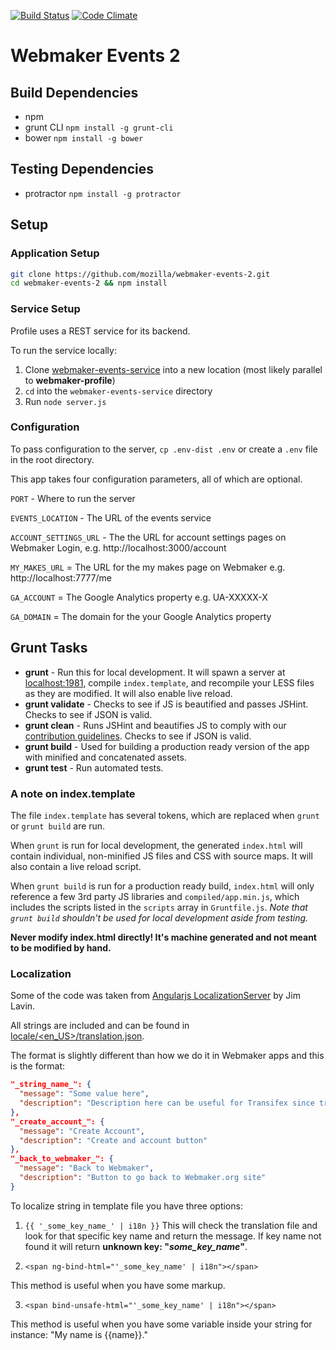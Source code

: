 [![Build Status](https://travis-ci.org/mozilla/webmaker-events-2.svg?branch=master)](https://travis-ci.org/mozilla/webmaker-events-2)
[![Code Climate](https://codeclimate.com/github/mozilla/webmaker-events-2.png)](https://codeclimate.com/github/mozilla/webmaker-events-2)

# Webmaker Events 2

## Build Dependencies

- npm
- grunt CLI `npm install -g grunt-cli`
- bower `npm install -g bower`

## Testing Dependencies

- protractor `npm install -g protractor`

## Setup

### Application Setup

```bash
git clone https://github.com/mozilla/webmaker-events-2.git
cd webmaker-events-2 && npm install
```

### Service Setup

Profile uses a REST service for its backend.

To run the service locally:

1. Clone [webmaker-events-service](https://github.com/mozilla/webmaker-events-service) into a new location (most likely parallel to **webmaker-profile**)
2. `cd` into the `webmaker-events-service` directory
3. Run `node server.js`

### Configuration

To pass configuration to the server, `cp .env-dist .env` or create a `.env` file in the root directory.

This app takes four configuration parameters, all of which are optional.

`PORT` - Where to run the server

`EVENTS_LOCATION` - The URL of the events service

`ACCOUNT_SETTINGS_URL` - The the URL for account settings pages on Webmaker Login, e.g. http://localhost:3000/account

`MY_MAKES_URL` = The URL for the my makes page on Webmaker e.g. http://localhost:7777/me

`GA_ACCOUNT` = The Google Analytics property e.g. UA-XXXXX-X

`GA_DOMAIN` = The domain for the your Google Analytics property


## Grunt Tasks

- **grunt** - Run this for local development. It will spawn a server at [localhost:1981](http://localhost:1981), compile `index.template`, and recompile your LESS files as they are modified. It will also enable live reload.
- **grunt validate** - Checks to see if JS is beautified and passes JSHint. Checks to see if JSON is valid.
- **grunt clean** - Runs JSHint and beautifies JS to comply with our [contribution guidelines](https://github.com/mozilla/webmaker-events-2/blob/master/CONTRIBUTING.md). Checks to see if JSON is valid.
- **grunt build** - Used for building a production ready version of the app with minified and concatenated assets.
- **grunt test** - Run automated tests.

### A note on index.template

The file `index.template` has several tokens, which are replaced when `grunt` or `grunt build` are run.

When `grunt` is run for local development, the generated `index.html` will contain individual, non-minified JS files and CSS with source maps. It will also contain a live reload script.

When `grunt build` is run for a production ready build, `index.html` will only reference a few 3rd party JS libraries and `compiled/app.min.js`, which includes the scripts listed in the `scripts` array in `Gruntfile.js`. *Note that `grunt build` shouldn't be used for local development aside from testing.*

**Never modify index.html directly! It's machine generated and not meant to be modified by hand.**

### Localization

Some of the code was taken from [Angularjs LocalizationServer](https://github.com/lavinjj/angularjs-localizationservice/) by Jim Lavin.

All strings are included and can be found in [locale/<en_US>/translation.json](/locale/en_US/events2.json).

The format is slightly different than how we do it in Webmaker apps and this is the format:

``` json
"_string_name_": {
  "message": "Some value here",
  "description": "Description here can be useful for Transifex since translator can see this."
},
"_create_account_": {
  "message": "Create Account",
  "description": "Create and account button"
},
"_back_to_webmaker_": {
  "message": "Back to Webmaker",
  "description": "Button to go back to Webmaker.org site"
}
```

To localize string in template file you have three options:

1. `{{ '_some_key_name_' | i18n }}`
  This will check the translation file and look for that specific key name and return the message. If key name not found it will return **unknown key: "_some_key_name_"**.

2. `<span ng-bind-html="'_some_key_name' | i18n"></span>`

  This method is useful when you have some markup.

3. `<span bind-unsafe-html="'_some_key_name' | i18n"></span>`

  This method is useful when you have some variable inside your string for instance: "My name is {{name}}."
